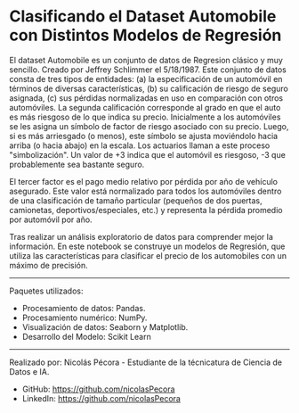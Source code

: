 # Clasificando el Dataset Automobile con Distintos Modelos de Regresión 
El dataset Automobile es un conjunto de datos de Regresion clásico y muy sencillo. Creado por Jeffrey Schlimmer el 5/18/1987.
Este conjunto de datos consta de tres tipos de entidades: (a) la especificación de un automóvil en términos de diversas características, (b) su calificación de riesgo de seguro asignada, (c) sus pérdidas normalizadas en uso en comparación con otros automóviles. La segunda calificación corresponde al grado en que el auto es más riesgoso de lo que indica su precio. Inicialmente a los automóviles se les asigna un símbolo de factor de riesgo asociado con su precio. Luego, si es más arriesgado (o menos), este símbolo se ajusta moviéndolo hacia arriba (o hacia abajo) en la escala. Los actuarios llaman a este proceso "simbolización". Un valor de +3 indica que el automóvil es riesgoso, -3 que probablemente sea bastante seguro.

El tercer factor es el pago medio relativo por pérdida por año de vehículo asegurado. Este valor está normalizado para todos los automóviles dentro de una clasificación de tamaño particular (pequeños de dos puertas, camionetas, deportivos/especiales, etc.) y representa la pérdida promedio por automóvil por año.

Tras realizar un análisis exploratorio de datos para comprender mejor la información. En este notebook se construye un modelos de Regresión, que utiliza las características para clasificar el precio de los automobiles con un máximo de precisión.
***
Paquetes utilizados:
* Procesamiento de datos: Pandas.
* Procesamiento numérico: NumPy.
* Visualización de datos: Seaborn y Matplotlib.
* Desarrollo del Modelo: Scikit Learn
---
Realizado por:
Nicolás Pécora - Estudiante de la técnicatura de Ciencia de Datos e IA.

* GitHub: https://github.com/nicolasPecora
* LinkedIn: https://github.com/nicolasPecora
